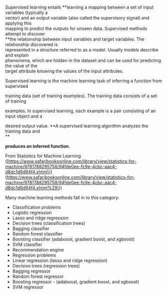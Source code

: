 Supervised learning entails **learning a mapping between a set of input variables \(typically a  
 vector\) and an output variable \(also called the supervisory signal\) and applying this  
 mapping to predict the outputs for unseen data.  Supervised methods attempt to discover        
 **the relationship between input variables and target variables. The relationship discovered is  
 represented in a structure referred to as a model. Usually models describe and explain  
 phenomena, which are hidden in the dataset and can be used for predicting the value of the  
 target attribute knowing the values of the input attributes.

Supervised learning is the machine learning task of inferring a function from supervised

training data \(set of training examples\). The training data consists of a set of training

examples. In supervised learning, each example is a pair consisting of an input object and a

desired output value. **A supervised learning algorithm analyzes the training data and      
**

**produces an inferred function.**



From Statistics for Machine Learning \([https://www.safaribooksonline.com/library/view/statistics-for-machine/9781788295758/94fde0ee-fc9e-4cbc-aac4-d8dc1d9d94f4.xhtml\)\](https://www.safaribooksonline.com/library/view/statistics-for-machine/9781788295758/94fde0ee-fc9e-4cbc-aac4-d8dc1d9d94f4.xhtml%29\)\)

Many machine learning methods fall in to this category:

* Classification problems
* Logistic regression
* Lasso and ridge regression
* Decision trees \(classification trees\)
* Bagging classifier
* Random forest classifier
* Boosting classifier \(adaboost, gradient boost, and xgboost\)
* SVM classifier
* Recommendation engine
* Regression problems
* Linear regression \(lasso and ridge regression\)
* Decision trees \(regression trees\)
* Bagging regressor
* Random forest regressor
* Boosting regressor - \(adaboost, gradient boost, and xgboost\)
* SVM regressor



